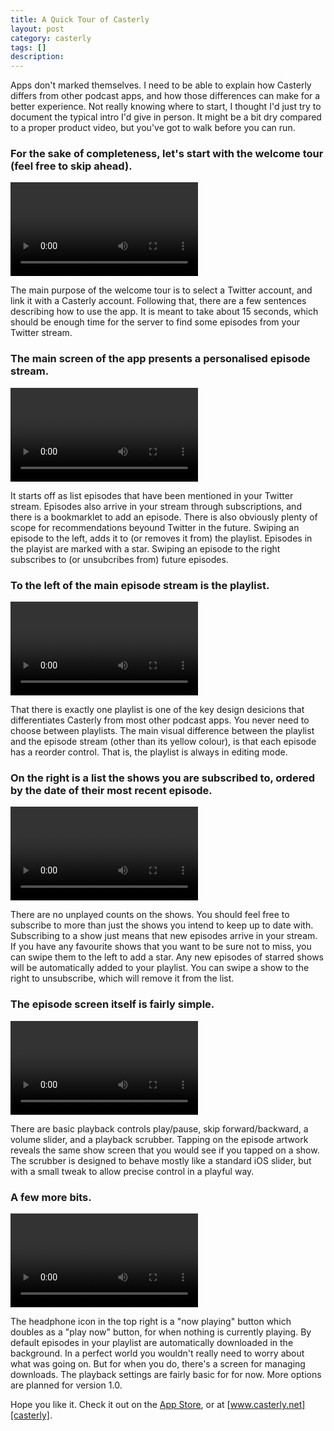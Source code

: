 ```yaml
---
title: A Quick Tour of Casterly
layout: post
category: casterly
tags: []
description: 
---
```


Apps don't marked themselves. I need to be able to explain how Casterly differs from other podcast apps, and how those differences can make for a better experience. Not really knowing where to start, I thought I'd just try to document the typical intro I'd give in person. It might be a bit dry compared to a proper product video, but you've got to walk before you can run.

### For the sake of completeness, let's start with the welcome tour (feel free to skip ahead).

<video><video/>

The main purpose of the welcome tour is to select a Twitter account, and link it with a Casterly account.
Following that, there are a few sentences describing how to use the app.
It is meant to take about 15 seconds, which should be enough time for the server to find some episodes from your Twitter stream.


### The main screen of the app presents a personalised episode stream.

<video></video>

It starts off as list episodes that have been mentioned in your Twitter stream.
Episodes also arrive in your stream through subscriptions, and there is a bookmarklet to add an episode. There is also obviously plenty of scope for recommendations beyound Twitter in the future.
Swiping an episode to the left, adds it to (or removes it from) the playlist. Episodes in the playist are marked with a star.
Swiping an episode to the right subscribes to (or unsubcribes from) future episodes.


### To the left of the main episode stream is the playlist.

<video></video>

That there is exactly one playlist is one of the key design desicions that differentiates Casterly from most other podcast apps.
You never need to choose between playlists.
The main visual difference between the playlist and the episode stream (other than its yellow colour), is that each episode has a reorder control. That is, the playlist is always in editing mode.


### On the right is a list the shows you are subscribed to, ordered by the date of their most recent episode. 

<video></video>

There are no unplayed counts on the shows.
You should feel free to subscribe to more than just the shows you intend to keep up to date with. 
Subscribing to a show just means that new episodes arrive in your stream.
If you have any favourite shows that you want to be sure not to miss, you can swipe them to the left to add a star.
Any new episodes of starred shows will be automatically added to your playlist.
You can swipe a show to the right to unsubscribe, which will remove it from the list.

### The episode screen itself is fairly simple.

<video></video>

There are basic playback controls play/pause, skip forward/backward, a volume slider, and a playback scrubber.
Tapping on the episode artwork reveals the same show screen that you would see if you tapped on a show.
The scrubber is designed to behave mostly like a standard iOS slider, but with a small tweak to allow precise control in a playful way.

### A few more bits.

<video></video>

The headphone icon in the top right is a "now playing" button which doubles as a "play now" button, for when nothing is currently playing.
By default episodes in your playlist are automatically downloaded in the background. In a perfect world you wouldn't really need to worry about what was going on. But for when you do, there's a screen for managing downloads.
The playback settings are fairly basic for for now. More options are planned for version 1.0. 

Hope you like it. Check it out on the [App Store][app-store], or at [www.casterly.net][casterly].

[casterly]: http://www.casterly.net
[app-store]: https://itunes.apple.com/us/app/casterly/id705700170?ls=1&mt=8
